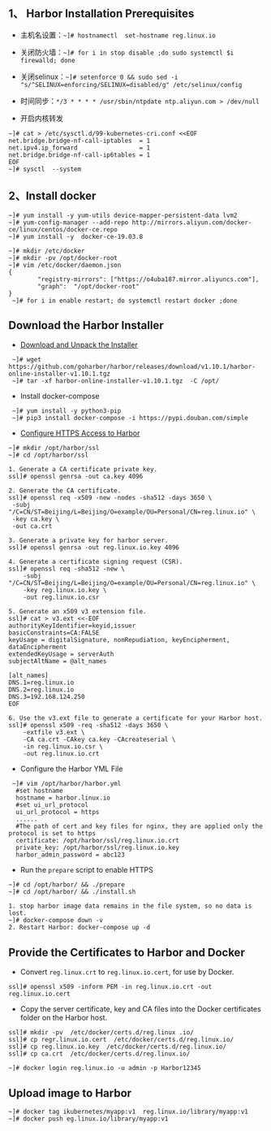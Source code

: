 ## 1、 Harbor Installation Prerequisites

- 主机名设置：`~]# hostnamectl  set-hostname reg.linux.io`

- 关闭防火墙：`~]# for i in stop disable ;do sudo systemctl $i firewalld; done`
- 关闭selinux：`~]# setenforce 0 && sudo sed -i "s/^SELINUX=enforcing/SELINUX=disabled/g" /etc/selinux/config`
- 时间同步：`*/3 * * * * /usr/sbin/ntpdate ntp.aliyun.com > /dev/null`

- 开启内核转发

```
~]# cat > /etc/sysctl.d/99-kubernetes-cri.conf <<EOF
net.bridge.bridge-nf-call-iptables  = 1
net.ipv4.ip_forward                 = 1
net.bridge.bridge-nf-call-ip6tables = 1
EOF
~]# sysctl  --system
```

## 2、Install docker

```
~]# yum install -y yum-utils device-mapper-persistent-data lvm2
~]# yum-config-manager --add-repo http://mirrors.aliyun.com/docker-ce/linux/centos/docker-ce.repo
~]# yum install -y  docker-ce-19.03.8
```

```
~]# mkdir /etc/docker
~]# mkdir -pv /opt/docker-root
~]# vim /etc/docker/daemon.json
{
        "registry-mirrors": ["https://o4uba187.mirror.aliyuncs.com"],
        "graph":  "/opt/docker-root"
}
 ~]# for i in enable restart; do systemctl restart docker ;done
```

## Download the Harbor Installer

- [Download and Unpack the Installer](https://github.com/goharbor/harbor/releases)

```
 ~]# wget https://github.com/goharbor/harbor/releases/download/v1.10.1/harbor-online-installer-v1.10.1.tgz
 ~]# tar -xf harbor-online-installer-v1.10.1.tgz  -C /opt/
```

- Install docker-compose

```
 ~]# yum install -y python3-pip
 ~]# pip3 install docker-compose -i https://pypi.douban.com/simple
```

- [Configure HTTPS Access to Harbor](https://goharbor.io/docs/1.10/install-config/configure-https/)

```
~]# mkdir /opt/harbor/ssl
~]# cd /opt/harbor/ssl
```

```
1. Generate a CA certificate private key.
ssl]# openssl genrsa -out ca.key 4096
```

```
2. Generate the CA certificate.
ssl]# openssl req -x509 -new -nodes -sha512 -days 3650 \
 -subj "/C=CN/ST=Beijing/L=Beijing/O=example/OU=Personal/CN=reg.linux.io" \
 -key ca.key \
 -out ca.crt
```

```
3. Generate a private key for harbor server.
ssl]# openssl genrsa -out reg.linux.io.key 4096
```

```
4. Generate a certificate signing request (CSR).
ssl]# openssl req -sha512 -new \
    -subj "/C=CN/ST=Beijing/L=Beijing/O=example/OU=Personal/CN=reg.linux.io" \
    -key reg.linux.io.key \
    -out reg.linux.io.csr
```

```
5. Generate an x509 v3 extension file.
ssl]# cat > v3.ext <<-EOF
authorityKeyIdentifier=keyid,issuer
basicConstraints=CA:FALSE
keyUsage = digitalSignature, nonRepudiation, keyEncipherment, dataEncipherment
extendedKeyUsage = serverAuth
subjectAltName = @alt_names

[alt_names]
DNS.1=reg.linux.io
DNS.2=reg.linux.io
DNS.3=192.168.124.250
EOF
```

```
6. Use the v3.ext file to generate a certificate for your Harbor host.
ssl]# openssl x509 -req -sha512 -days 3650 \
    -extfile v3.ext \
    -CA ca.crt -CAkey ca.key -CAcreateserial \
    -in reg.linux.io.csr \
    -out reg.linux.io.crt
```

- Configure the Harbor YML File

```
 ~]# vim /opt/harbor/harbor.yml
  #set hostname
  hostname = harbor.linux.io
  #set ui_url_protocol
  ui_url_protocol = https
  ......
  #The path of cert and key files for nginx, they are applied only the protocol is set to https
  certificate: /opt/harbor/ssl/reg.linux.io.crt
  private_key: /opt/harbor/ssl/reg.linux.io.key
  harbor_admin_password = abc123
```

- Run the `prepare` script to enable HTTPS

```
~]# cd /opt/harbor/ && ./prepare
~]# cd /opt/harbor/ && ./install.sh
```

```
1. stop harbor image data remains in the file system, so no data is lost.
~]# docker-compose down -v
2. Restart Harbor: docker-compose up -d
```

## Provide the Certificates to Harbor and Docker

- Convert `reg.linux.crt` to `reg.linux.io.cert`, for use by Docker.

```
ssl]# openssl x509 -inform PEM -in reg.linux.io.crt -out reg.linux.io.cert
```



- Copy the server certificate, key and CA files into the Docker certificates folder on the Harbor host.

```
ssl]# mkdir -pv  /etc/docker/certs.d/reg.linux .io/
ssl]# cp regr.linux.io.cert  /etc/docker/certs.d/reg.linux.io/
ssl]# cp reg.linux.io.key  /etc/docker/certs.d/reg.linux.io/
ssl]# cp ca.crt  /etc/docker/certs.d/reg.linux.io/
```

```
~]# docker login reg.linux.io -u admin -p Harbor12345
```

## Upload image to Harbor

```
~]# docker tag ikubernetes/myapp:v1  reg.linux.io/library/myapp:v1
~]# docker push eg.linux.io/library/myapp:v1
```
